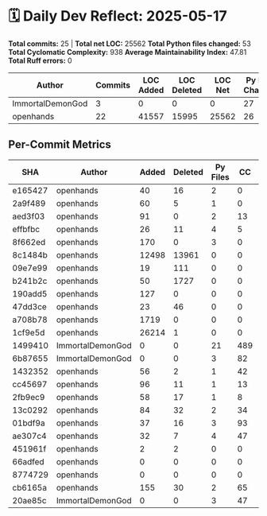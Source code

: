 # 🗓️ Daily Dev Reflect: 2025-05-17

**Total commits:** 25  |  **Total net LOC:** 25562
**Total Python files changed:** 53
**Total Cyclomatic Complexity:** 938
**Average Maintainability Index:** 47.81
**Total Ruff errors:** 0

| Author | Commits | LOC Added | LOC Deleted | LOC Net | Py Files Changed | Total CC | Avg MI | Ruff Errors |
|------|-------|---------|-----------|-------|----------------|--------|------|-----------|
| ImmortalDemonGod | 3 | 0 | 0 | 0 | 27 | 618 | 62.16 | 0 |
| openhands | 22 | 41557 | 15995 | 25562 | 26 | 320 | 33.46 | 0 |

## Per-Commit Metrics

| SHA | Author | Added | Deleted | Py Files | CC | Avg MI | Ruff |
|---|------|-----|-------|--------|--|------|----|
| e165427 | openhands | 40 | 16 | 2 | 0 | 67.66 | 0 |
| 2a9f489 | openhands | 60 | 5 | 1 | 0 | 54.58 | 0 |
| aed3f03 | openhands | 91 | 0 | 2 | 13 | 70.61 | 0 |
| effbfbc | openhands | 26 | 11 | 4 | 5 | 78.72 | 0 |
| 8f662ed | openhands | 170 | 0 | 3 | 0 | 72.74 | 0 |
| 8c1484b | openhands | 12498 | 13961 | 0 | 0 | 0.00 | 0 |
| 09e7e99 | openhands | 19 | 111 | 0 | 0 | 0.00 | 0 |
| b241b2c | openhands | 50 | 1727 | 0 | 0 | 0.00 | 0 |
| 190add5 | openhands | 127 | 0 | 0 | 0 | 0.00 | 0 |
| 47dd3ce | openhands | 23 | 46 | 0 | 0 | 0.00 | 0 |
| a708b78 | openhands | 1719 | 0 | 0 | 0 | 0.00 | 0 |
| 1cf9e5d | openhands | 26214 | 1 | 0 | 0 | 0.00 | 0 |
| 1499410 | ImmortalDemonGod | 0 | 0 | 21 | 489 | 64.59 | 0 |
| 6b87655 | ImmortalDemonGod | 0 | 0 | 3 | 82 | 57.52 | 0 |
| 1432352 | openhands | 56 | 2 | 1 | 42 | 39.55 | 0 |
| cc45697 | openhands | 96 | 11 | 1 | 13 | 65.52 | 0 |
| 2fb9ec9 | openhands | 58 | 17 | 1 | 8 | 58.69 | 0 |
| 13c0292 | openhands | 84 | 32 | 2 | 34 | 55.58 | 0 |
| 01bdf9a | openhands | 37 | 16 | 3 | 93 | 54.76 | 0 |
| ae307c4 | openhands | 32 | 7 | 4 | 47 | 64.57 | 0 |
| 451961f | openhands | 2 | 2 | 0 | 0 | 0.00 | 0 |
| 66adfed | openhands | 0 | 0 | 0 | 0 | 0.00 | 0 |
| 8774729 | openhands | 0 | 0 | 0 | 0 | 0.00 | 0 |
| cb6165a | openhands | 155 | 30 | 2 | 65 | 53.13 | 0 |
| 20ae85c | ImmortalDemonGod | 0 | 0 | 3 | 47 | 64.38 | 0 |
